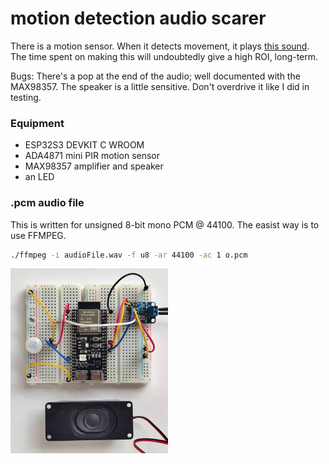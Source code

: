 # motion detection audio scarer
There is a motion sensor. When it detects movement, it plays [this sound](https://www.youtube.com/watch?v=tCkGAfNHygw).  
The time spent on making this will undoubtedly give a high ROI, long-term.  

Bugs: There's a pop at the end of the audio; well documented with the MAX98357. The speaker is a little sensitive. Don't overdrive it like I did in testing.  
  
  
### Equipment  
- ESP32S3 DEVKIT C WROOM  
- ADA4871 mini PIR motion sensor  
- MAX98357 amplifier and speaker  
- an LED
  
  
### .pcm audio file
This is written for unsigned 8-bit mono PCM @ 44100. The easist way is to use FFMPEG.  
```zsh
./ffmpeg -i audioFile.wav -f u8 -ar 44100 -ac 1 o.pcm
```
  
  
<img src="setup.jpg" style="width: 50%">